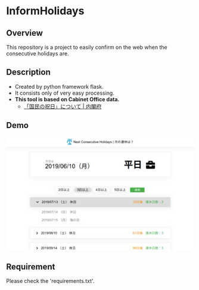 # InformHolidays

## Overview
This repository is a project to easily confirm on the web when the consecutive holidays are.

## Description
* Created by python framework flask.
* It consists only of very easy processing.
* **This tool is based on Cabinet Office data.**
  * [「国民の祝日」について | 内閣府](https://www8.cao.go.jp/chosei/shukujitsu/gaiyou.html)

## Demo
![demo_image](./static/img/demo.jpg)


## Requirement
Please check the 'requirements.txt'.